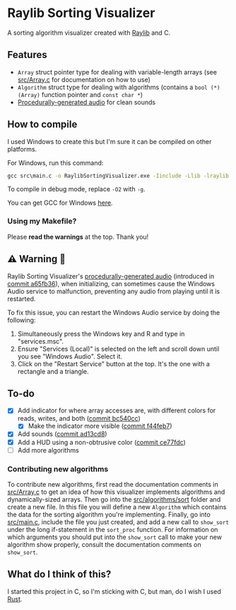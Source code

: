# Raylib Sorting Visualizer

A sorting algorithm visualizer created with [Raylib](https://github.com/raysan5/raylib) and C.

## Features

- `Array` struct pointer type for dealing with variable-length arrays (see [src/Array.c](src/Array.c) for documentation on how to use)
- `Algorithm` struct type for dealing with algorithms (contains a `bool (*)(Array)` function pointer and `const char *`)
- [Procedurally-generated audio](src/procedural_audio.c) for clean sounds

## How to compile

I used Windows to create this but I'm sure it can be compiled on other platforms.

For Windows, run this command:

```cmd
gcc src\main.c -o RaylibSortingVisualizer.exe -Iinclude -Llib -lraylib -lopengl32 -lgdi32 -lwinmm -pthread -O2
```

To compile in debug mode, replace `-O2` with `-g`.

You can get GCC for Windows [here](https://www.mingw-w64.org/).

### Using my Makefile?

Please **read the warnings** at the top. Thank you!

## ⚠️ Warning 🚧

Raylib Sorting Visualizer's [procedurally-generated audio](src/procedural_audio.c) (introduced in [commit a65fb36](https://github.com/wmpowell8/RaylibSortingVisualizer/commit/a65fb3606934e5fe04aa2691753df83079aefd3f)), when initializing, can sometimes cause the Windows Audio service to malfunction, preventing any audio from playing until it is restarted.

To fix this issue, you can restart the Windows Audio service by doing the following:

1. Simultaneously press the Windows key and R and type in "services.msc".
2. Ensure "Services (Local)" is selected on the left and scroll down until you see "Windows Audio". Select it.
3. Click on the "Restart Service" button at the top. It's the one with a rectangle and a triangle.

## To-do

- [X] Add indicator for where array accesses are, with different colors for reads, writes, and both ([commit bc540cc](https://github.com/wmpowell8/RaylibSortingVisualizer/commit/bc540cc1ceae5de769dd40eda9566bbea58ca124))
  - [X] Make the indicator more visible ([commit f44feb7](https://github.com/wmpowell8/RaylibSortingVisualizer/commit/f44feb734cb0bacd6af8d58c7e7b7ead949563d5))
- [X] Add sounds ([commit ad13cd8](https://github.com/wmpowell8/RaylibSortingVisualizer/commit/ad13cd830af638f578367f0773e4142bc5ea66d0))
- [X] Add a HUD using a non-obtrusive color ([commit ce77fdc](https://github.com/wmpowell8/RaylibSortingVisualizer/commit/ce77fdc2f51498ac3e74572db742909b3b439866))
- [ ] Add more algorithms

### Contributing new algorithms

To contribute new algorithms, first read the documentation comments in [src/Array.c](src/Array.c) to get an idea of how this visualizer implements algorithms and dynamically-sized arrays. Then go into the [src/algorithms/sort](src/algorithms/sort) folder and create a new file. In this file you will define a new `Algorithm` which contains the data for the sorting algorithm you're implementing. Finally, go into [src/main.c](src/main.c), include the file you just created, and add a new call to `show_sort` under the long if-statement in the `sort_proc` function. For information on which arguments you should put into the `show_sort` call to make your new algorithm show properly, consult the documentation comments on `show_sort`.

## What do I think of this?

I started this project in C, so I'm sticking with C, but man, do I wish I used [Rust](https://github.com/rust-lang/rust).
